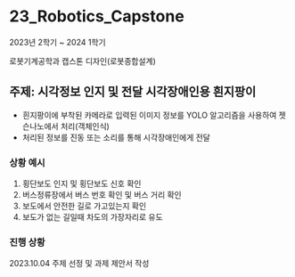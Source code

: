 # 23_Robotics_Capstone
2023년 2학기 ~ 2024 1학기

로봇기계공학과 캡스톤 디자인(로봇종합설계)

## 주제: 시각정보 인지 및 전달 시각장애인용 흰지팡이
- 흰지팡이에 부착된 카메라로 입력된 이미지 정보를 YOLO 알고리즘을 사용하여 젯슨나노에서 처리(객체인식)
- 처리된 정보를 진동 또는 소리를 통해 시각장애인에게 전달

### 상황 예시
1. 횡단보도 인지 및 횡단보도 신호 확인
2. 버스정류장에서 버스 번호 확인 및 버스 거리 확인
3. 보도에서 안전한 길로 가고있는지 확인
4. 보도가 없는 길일때 차도의 가장자리로 유도

### 진행 상황
2023.10.04 주제 선정 및 과제 제안서 작성
